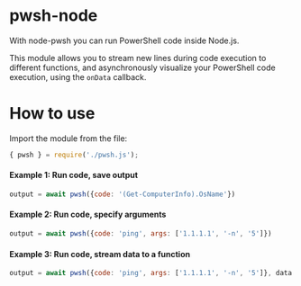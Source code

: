 # pwsh-node
With node-pwsh you can run PowerShell code inside Node.js.

This module allows you to stream new lines during code execution to different functions, and asynchronously visualize your PowerShell code execution, using the `onData` callback.

# How to use

Import the module from the file:

```javascript
{ pwsh } = require('./pwsh.js');
```

#### Example 1: Run code, save output

```javascript
output = await pwsh({code: '(Get-ComputerInfo).OsName'})
```

#### Example 2: Run code, specify arguments

```javascript
output = await pwsh({code: 'ping', args: ['1.1.1.1', '-n', '5']})
```

#### Example 3: Run code, stream data to a function

```javascript
output = await pwsh({code: 'ping', args: ['1.1.1.1', '-n', '5']}, data => console.log(data))
```
